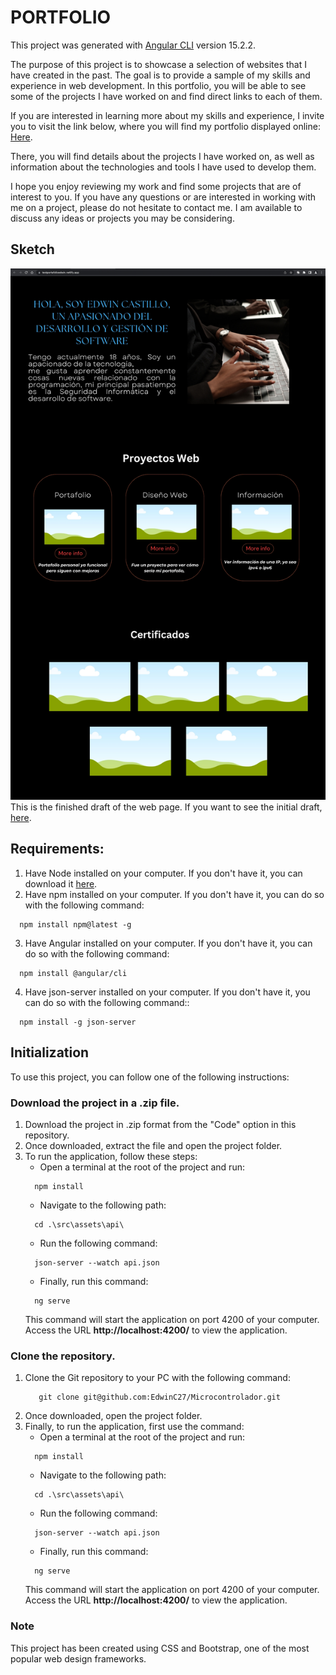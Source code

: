 # PORTFOLIO

This project was generated with [Angular CLI](https://github.com/angular/angular-cli) version 15.2.2.


The purpose of this project is to showcase a selection of websites that I have created in the past. The goal is to provide a sample of my skills and experience in web development. In this portfolio, you will be able to see some of the projects I have worked on and find direct links to each of them.


If you are interested in learning more about my skills and experience, I invite you to visit the link below, where you will find my portfolio displayed online:   [Here](https://testportafolioedwin.netlify.app/).

There, you will find details about the projects I have worked on, as well as information about the technologies and tools I have used to develop them.

I hope you enjoy reviewing my work and find some projects that are of interest to you. If you have any questions or are interested in working with me on a project, please do not hesitate to contact me. I am available to discuss any ideas or projects you may be considering.

## Sketch
<img src="https://github.com/EdwinC27/portafolio_webapp/blob/master/boceto.jpg">
This is the finished draft of the web page. If you want to see the initial draft, 
<a href="https://github.com/EdwinC27/portafolio_webapp/blob/master/src/assets/bocetoInicial.png">here</a>.


## Requirements:
1. Have Node installed on your computer. If you don't have it, you can download it <a href="https://nodejs.org/en/">here</a>.
2. Have npm installed on your computer. If you don't have it, you can do so with the following command: 
  ```  
    npm install npm@latest -g
  ```
3. Have Angular installed on your computer. If you don't have it, you can do so with the following command:
  ```  
    npm install @angular/cli
  ```
4. Have json-server installed on your computer. If you don't have it, you can do so with the following command::
  ``` 
    npm install -g json-server
  ```

## Initialization
To use this project, you can follow one of the following instructions:


### Download the project in a .zip file.
1. Download the project in .zip format from the "Code" option in this repository.
2. Once downloaded, extract the file and open the project folder.
3. To run the application, follow these steps:
    - Open a terminal at the root of the project and run:
     ```  
       npm install
     ```
     - Navigate to the following path:
     ```
       cd .\src\assets\api\
     ```
     - Run the following command:
     ```
       json-server --watch api.json
     ```
     - Finally, run this command:
     ```  
       ng serve
     ```
     This command will start the application on port 4200 of your computer. Access the URL **http://localhost:4200/** to view the application.
     

### Clone the repository.
1. Clone the Git repository to your PC with the following command:
    ```  
       git clone git@github.com:EdwinC27/Microcontrolador.git  
    ```
2. Once downloaded, open the project folder.
3. Finally, to run the application, first use the command:
     - Open a terminal at the root of the project and run:
     ```  
       npm install
     ```
     - Navigate to the following path:
     ```
       cd .\src\assets\api\
     ```
     - Run the following command:
     ```
       json-server --watch api.json
     ```
     - Finally, run this command:
     ```  
       ng serve
     ```
     This command will start the application on port 4200 of your computer. Access the URL **http://localhost:4200/** to view the application.
     
### Note
This project has been created using CSS and Bootstrap, one of the most popular web design frameworks.
